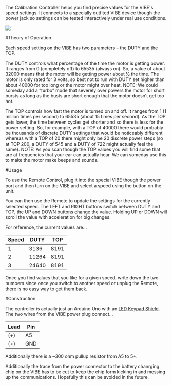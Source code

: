 The Calibration Controller helps you find precise values for the VIBE's speed settings. It connects to a specially outfited VIBE device though the power jack so 
settings can be tested interactively under real use conditions. 

<img src="/Calibration Controller/DSC08125.JPG">

#Theory of Operation

Each speed setting on the VIBE has two parameters – the DUTY and the TOP. 

The DUTY controls what percentage of the time the motor is getting power. It ranges from 0 (completely off) to 65535 (always on). So, a value of about 32000 means that the motor will be getting power about ½ the time. The motor is only rated for 3 volts, so best not to run with DUTY set higher than about 40000 for too long or the motor might over heat. NOTE: We could someday add a “turbo” mode that severely over powers the motor for short bursts as long as the busts are short enough that the motor doesn’t get too hot. 

The TOP controls how fast the motor is turned on and off. It ranges from 1 (1 million times per second) to 65535 (about 15 times per second).  As the TOP gets lower, the time between cycles get shorter and so there is less for the power setting. So, for example, with a TOP of 40000 there would probably be thousands of discrete DUTY settings that would be noticeably different whereas with a TOP of 20 there might only be 20 discrete power steps (so at TOP 200, a DUTY of 545 and a DUTY of 722 might actually feel the same).  NOTE: As you scan though the TOP values you will find some that are at frequencies that your ear can actually hear. We can someday use this to make the motor make beeps and sounds. 

#Usage

To use the Remote Control, plug it into the special VIBE though the power port and then turn on the VIBE and select a speed using the button on the unit. 

You can then use the Remote to update the settings for the currently selected speed. The LEFT and RIGHT buttons switch between DUTY and TOP, the UP and DOWN buttons change the value. Holding UP or DOWN will scroll the value with acceleration for big changes. 

For reference, the current values are…

|Speed|DUTY|TOP|
|----|----|----|
|1|3136|8191|
|2|11264|8191|
|3|24640|8191|

Once you find values that you like for a given speed, write down the two numbers since once you switch to another speed or unplug the Remote, there is no easy way to get them back. 

#Construction

The controller is actually just an Arduino Uno with an [LED Keypad Shield](http://www.dfrobot.com/wiki/index.php?title=Arduino_LCD_KeyPad_Shield_%28SKU:_DFR0009%29). The two wires from the VIBE power plug connect...

|Lead| Pin |
|---|---|
|(+) |  A5|
|(-) | GND |

Additionally there is a ~300 ohm pullup resistor from A5 to 5+.

Additionally the trace from the power connector to the battery chanrging chip on the VIBE has to be cut to keep the chip form kicking in and messing up the communications. Hopefully this can be avoided in the future. 


